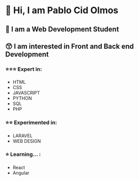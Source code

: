 # :wave: Hi, I am Pablo Cid Olmos
## :space_invader: I am a Web Development Student
## :kissing_smiling_eyes: I am interested in Front and Back end Development
### :star::star::star: Expert in:
- HTML
- CSS
- JAVASCRIPT
- PYTHON
- SQL
- PHP
### :star::star: Experimented in:
- LARAVEL
- WEB DESIGN
### :star: Learning... :
- React
- Angular
